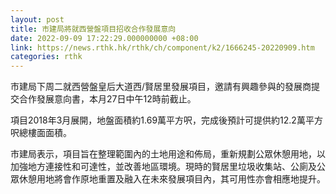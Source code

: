 ```yaml
---
layout: post
title: 市建局將就西營盤項目招收合作發展意向
date: 2022-09-09 17:22:29.000000000 +08:00
link: https://news.rthk.hk/rthk/ch/component/k2/1666245-20220909.htm
categories: rthk
---
```


市建局下周二就西營盤皇后大道西/賢居里發展項目，邀請有興趣參與的發展商提交合作發展意向書，本月27日中午12時前截止。

項目2018年3月展開，地盤面積約1.69萬平方呎，完成後預計可提供約12.2萬平方呎總樓面面積。

市建局表示，項目旨在整理範圍內的土地用途和佈局，重新規劃公眾休憩用地，以加強地方連接性和可達性，並改善地區環境。現時的賢居里垃圾收集站、公廁及公眾休憩用地將會作原地重置及融入在未來發展項目內，其可用性亦會相應地提升。
